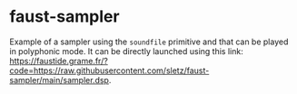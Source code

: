 # faust-sampler

Example of a sampler using the `soundfile` primitive and that can be played in polyphonic mode. It can be directly launched using this link: https://faustide.grame.fr/?code=https://raw.githubusercontent.com/sletz/faust-sampler/main/sampler.dsp.

